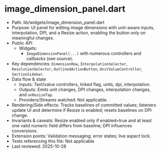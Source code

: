 # image_dimension_panel.dart

- Path: lib/widgets/image_dimension_panel.dart
- Purpose: UI panel for editing image dimensions with unit-aware inputs, interpolation, DPI, and a Resize action, enabling the button only on meaningful changes.
- Public API
  - Widgets:
    - `ImageDimensionPanel(...)` with numerous controllers and callbacks (see source).
- Key dependencies: `DimensionRow`, `InterpolationSelector`, `ResolutionSelector`, `OutlinedActionButton`, `UnitValueController`, `SectionSidebar`.
- Data flow & state
  - Inputs: Text/value controllers, linked flag, units, dpi, interpolation.
  - Outputs: Emits unit changes, DPI changes, interpolation changes, and `onResizeTap`.
  - Providers/Streams watched: Not applicable.
- Rendering/Side effects: Tracks baselines of committed values; listeners update UI and determine if Resize is enabled; resets baselines on DPI change.
- Invariants & caveats: Resize enabled only if enabled=true and at least one valid numeric field differs from baseline; DPI influences conversions.
- Extension points: Validation messaging; error states; live aspect lock.
- Tests referencing this file: Not applicable
- Last reviewed: 2025-10-28
